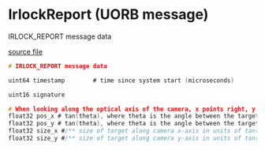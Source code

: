 # IrlockReport (UORB message)

IRLOCK_REPORT message data

[source file](https://github.com/PX4/PX4-Autopilot/blob/main/msg/IrlockReport.msg)

```c
# IRLOCK_REPORT message data

uint64 timestamp		# time since system start (microseconds)

uint16 signature

# When looking along the optical axis of the camera, x points right, y points down, and z points along the optical axis.
float32 pos_x # tan(theta), where theta is the angle between the target and the camera center of projection in camera x-axis
float32 pos_y # tan(theta), where theta is the angle between the target and the camera center of projection in camera y-axis
float32 size_x #/** size of target along camera x-axis in units of tan(theta) **/
float32 size_y #/** size of target along camera y-axis in units of tan(theta) **/

```
